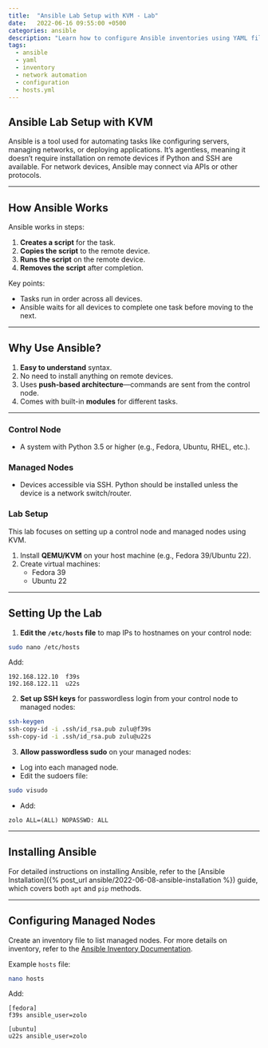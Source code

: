 ```yaml
---
title:  "Ansible Lab Setup with KVM - Lab"
date:   2022-06-16 09:55:00 +0500
categories: ansible
description: "Learn how to configure Ansible inventories using YAML files. This guide covers essential keys, default groups, and practical examples for network automation."
tags:
  - ansible
  - yaml
  - inventory
  - network automation
  - configuration
  - hosts.yml
---
```


## Ansible Lab Setup with KVM
Ansible is a tool used for automating tasks like configuring servers, managing networks, or deploying applications. It’s agentless, meaning it doesn’t require installation on remote devices if Python and SSH are available. For network devices, Ansible may connect via APIs or other protocols.

---

## How Ansible Works

Ansible works in steps:

1. **Creates a script** for the task.
2. **Copies the script** to the remote device.
3. **Runs the script** on the remote device.
4. **Removes the script** after completion.

Key points:

- Tasks run in order across all devices.
- Ansible waits for all devices to complete one task before moving to the next.

---

## Why Use Ansible?

1. **Easy to understand** syntax.
2. No need to install anything on remote devices.
3. Uses **push-based architecture**—commands are sent from the control node.
4. Comes with built-in **modules** for different tasks.

---

### Control Node

- A system with Python 3.5 or higher (e.g., Fedora, Ubuntu, RHEL, etc.).

### Managed Nodes

- Devices accessible via SSH. Python should be installed unless the device is a network switch/router.

### Lab Setup

This lab focuses on setting up a control node and managed nodes using KVM.

1. Install **QEMU/KVM** on your host machine (e.g., Fedora 39/Ubuntu 22).
2. Create virtual machines:
   - Fedora 39
   - Ubuntu 22

---

## Setting Up the Lab

1. **Edit the `/etc/hosts` file** to map IPs to hostnames on your control node:

```bash
sudo nano /etc/hosts
```

Add:

```text
192.168.122.10  f39s
192.168.122.11  u22s
```

2. **Set up SSH keys** for passwordless login from your control node to managed nodes:

```bash
ssh-keygen
ssh-copy-id -i .ssh/id_rsa.pub zulu@f39s
ssh-copy-id -i .ssh/id_rsa.pub zulu@u22s
```

3. **Allow passwordless sudo** on your managed nodes:

- Log into each managed node.
- Edit the sudoers file:

```bash
sudo visudo
```

- Add:

```text
zolo ALL=(ALL) NOPASSWD: ALL
```

---

## Installing Ansible

For detailed instructions on installing Ansible, refer to the [Ansible Installation]({% post_url ansible/2022-06-08-ansible-installation %}) guide, which covers both `apt` and `pip` methods.

---

## Configuring Managed Nodes

Create an inventory file to list managed nodes. For more details on inventory, refer to the [Ansible Inventory Documentation](https://docs.ansible.com/ansible/2.9/user_guide/intro_inventory.html#how-to-build-your-inventory).

Example `hosts` file:

```bash
nano hosts
```

Add:

```text
[fedora]
f39s ansible_user=zolo

[ubuntu]
u22s ansible_user=zolo
```
